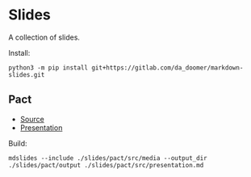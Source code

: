 # Slides

A collection of slides.

Install:

```shell
python3 -m pip install git+https://gitlab.com/da_doomer/markdown-slides.git
```

## Pact

* [Source](./slides/pact/src/presentation.md)
* [Presentation](./slides/pact/output/index.html)

Build:

```shell
mdslides --include ./slides/pact/src/media --output_dir ./slides/pact/output ./slides/pact/src/presentation.md
```
